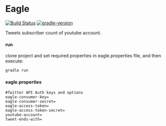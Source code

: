 # Eagle

[![Build Status](https://travis-ci.org/akadir/eagle.svg?branch=master)](https://travis-ci.org/akadir/eagle)
[![gradle-version](https://img.shields.io/badge/gradle-5.5.1-brightgreen)](https://img.shields.io/badge/gradle-5.5.1-brightgreen)

Tweets subscriber count of youtube account.

#### run

clone project and set required properties in eagle.properties file, and then execute: 

```groovy
gradle run
```

#### eagle.properties

```properties
#Twitter API Auth keys and options
eagle-consumer-key=
eagle-consumer-secret=
eagle-access-token=
eagle-access-token-secret=
youtube-account=
tweet-ends-with=
```
